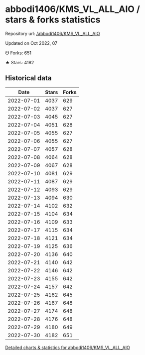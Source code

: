 # abbodi1406/KMS_VL_ALL_AIO / stars & forks statistics

Repository url: [/abbodi1406/KMS_VL_ALL_AIO](https://github.com/abbodi1406/KMS_VL_ALL_AIO)

Updated on Oct 2022, 07

☋ Forks: 651

★ Stars: 4182

## Historical data
| Date | Stars | Forks |
|------|-------|-------|
| 2022-07-01 | 4037 | 629 | 
| 2022-07-02 | 4037 | 627 | 
| 2022-07-03 | 4045 | 627 | 
| 2022-07-04 | 4051 | 628 | 
| 2022-07-05 | 4055 | 627 | 
| 2022-07-06 | 4055 | 627 | 
| 2022-07-07 | 4057 | 628 | 
| 2022-07-08 | 4064 | 628 | 
| 2022-07-09 | 4067 | 628 | 
| 2022-07-10 | 4081 | 629 | 
| 2022-07-11 | 4087 | 629 | 
| 2022-07-12 | 4093 | 629 | 
| 2022-07-13 | 4094 | 630 | 
| 2022-07-14 | 4102 | 632 | 
| 2022-07-15 | 4104 | 634 | 
| 2022-07-16 | 4109 | 633 | 
| 2022-07-17 | 4115 | 634 | 
| 2022-07-18 | 4121 | 634 | 
| 2022-07-19 | 4125 | 636 | 
| 2022-07-20 | 4136 | 640 | 
| 2022-07-21 | 4140 | 642 | 
| 2022-07-22 | 4146 | 642 | 
| 2022-07-23 | 4155 | 642 | 
| 2022-07-24 | 4157 | 642 | 
| 2022-07-25 | 4162 | 645 | 
| 2022-07-26 | 4167 | 648 | 
| 2022-07-27 | 4174 | 648 | 
| 2022-07-28 | 4176 | 648 | 
| 2022-07-29 | 4180 | 649 | 
| 2022-07-30 | 4182 | 651 | 


[Detailed charts & statistics for abbodi1406/KMS_VL_ALL_AIO](https://reviewgithub.com/rep/abbodi1406/KMS_VL_ALL_AIO)
